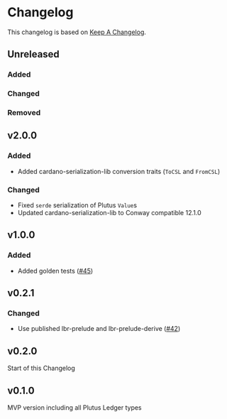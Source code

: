 <!-- markdownlint-disable MD024 -->
# Changelog

This changelog is based on [Keep A
Changelog](https://keepachangelog.com/en/1.1.0).

## Unreleased

### Added

### Changed

### Removed

## v2.0.0

### Added

- Added cardano-serialization-lib conversion traits (`ToCSL` and `FromCSL`)

### Changed

- Fixed `serde` serialization of Plutus `Value`s
- Updated cardano-serialization-lib to Conway compatible 12.1.0

## v1.0.0

### Added

- Added golden tests ([#45](https://github.com/mlabs-haskell/plutus-ledger-api-rust/pull/45))

## v0.2.1

### Changed

- Use published lbr-prelude and lbr-prelude-derive ([#42](https://github.com/mlabs-haskell/plutus-ledger-api-rust/pull/42))

## v0.2.0

Start of this Changelog

## v0.1.0

MVP version including all Plutus Ledger types
